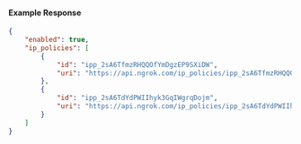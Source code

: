 <!-- Code generated for API Clients. DO NOT EDIT. -->

#### Example Response

```json
{
	"enabled": true,
	"ip_policies": [
		{
			"id": "ipp_2sA6TfmzRHQQOfYmDgzEP9SXiDW",
			"uri": "https://api.ngrok.com/ip_policies/ipp_2sA6TfmzRHQQOfYmDgzEP9SXiDW"
		},
		{
			"id": "ipp_2sA6TdYdPWIIhyk3GqIWgrqDojm",
			"uri": "https://api.ngrok.com/ip_policies/ipp_2sA6TdYdPWIIhyk3GqIWgrqDojm"
		}
	]
}
```
